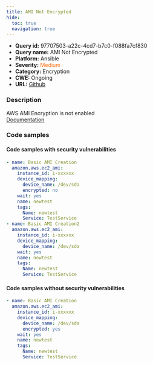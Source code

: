 ```yaml
---
title: AMI Not Encrypted
hide:
  toc: true
  navigation: true
---
```


<style>
  .highlight .hll {
    background-color: #ff171742;
  }
  .md-content {
    max-width: 1100px;
    margin: 0 auto;
  }
</style>

-   **Query id:** 97707503-a22c-4cd7-b7c0-f088fa7cf830
-   **Query name:** AMI Not Encrypted
-   **Platform:** Ansible
-   **Severity:** <span style="color:#ff7213">Medium</span>
-   **Category:** Encryption
-   **CWE:** Ongoing
-   **URL:** [Github](https://github.com/Checkmarx/kics/tree/master/assets/queries/ansible/aws/ami_not_encrypted)

### Description
AWS AMI Encryption is not enabled<br>
[Documentation](https://docs.ansible.com/ansible/latest/collections/amazon/aws/ec2_ami_module.html)

### Code samples
#### Code samples with security vulnerabilities
```yaml title="Positive test num. 1 - yaml file" hl_lines="13 6"
- name: Basic AMI Creation
  amazon.aws.ec2_ami:
    instance_id: i-xxxxxx
    device_mapping:
      device_name: /dev/sda
      encrypted: no
    wait: yes
    name: newtest
    tags:
      Name: newtest
      Service: TestService
- name: Basic AMI Creation2
  amazon.aws.ec2_ami:
    instance_id: i-xxxxxx
    device_mapping:
      device_name: /dev/sda
    wait: yes
    name: newtest
    tags:
      Name: newtest
      Service: TestService

```


#### Code samples without security vulnerabilities
```yaml title="Negative test num. 1 - yaml file"
- name: Basic AMI Creation
  amazon.aws.ec2_ami:
    instance_id: i-xxxxxx
    device_mapping:
      device_name: /dev/sda
      encrypted: yes
    wait: yes
    name: newtest
    tags:
      Name: newtest
      Service: TestService

```
